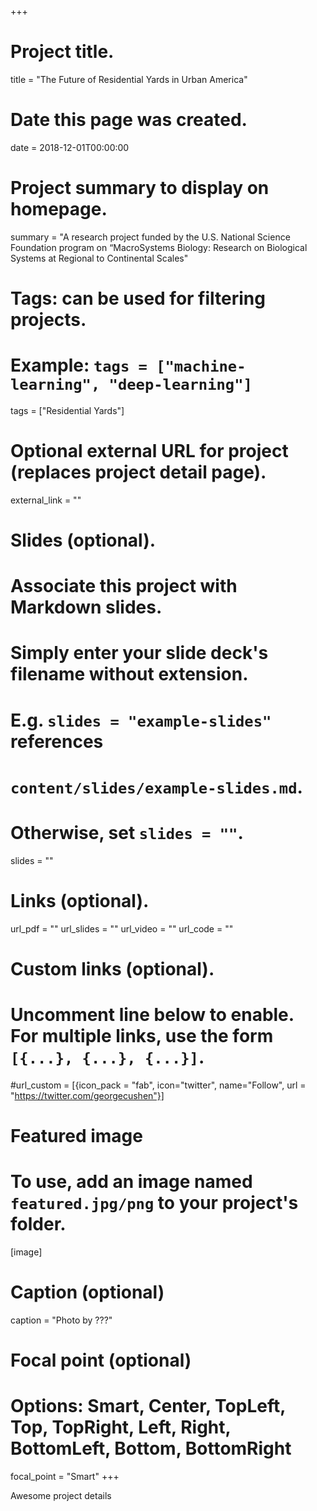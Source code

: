 +++
# Project title.
title = "The Future of Residential Yards in Urban America"

# Date this page was created.
date = 2018-12-01T00:00:00

# Project summary to display on homepage.
summary = "A research project funded by the U.S. National Science Foundation program on “MacroSystems Biology: Research on Biological Systems at Regional to Continental Scales"

# Tags: can be used for filtering projects.
# Example: `tags = ["machine-learning", "deep-learning"]`
tags = ["Residential Yards"]

# Optional external URL for project (replaces project detail page).
external_link = ""

# Slides (optional).
#   Associate this project with Markdown slides.
#   Simply enter your slide deck's filename without extension.
#   E.g. `slides = "example-slides"` references 
#   `content/slides/example-slides.md`.
#   Otherwise, set `slides = ""`.
slides = ""

# Links (optional).
url_pdf = ""
url_slides = ""
url_video = ""
url_code = ""

# Custom links (optional).
#   Uncomment line below to enable. For multiple links, use the form `[{...}, {...}, {...}]`.
#url_custom = [{icon_pack = "fab", icon="twitter", name="Follow", url = "https://twitter.com/georgecushen"}]

# Featured image
# To use, add an image named `featured.jpg/png` to your project's folder. 
[image]
  # Caption (optional)
  caption = "Photo by ???"
  
  # Focal point (optional)
  # Options: Smart, Center, TopLeft, Top, TopRight, Left, Right, BottomLeft, Bottom, BottomRight
  focal_point = "Smart"
+++

Awesome project details

